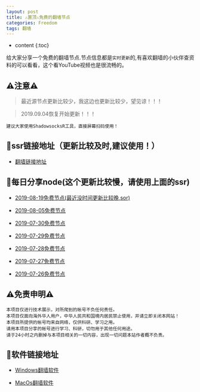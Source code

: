 ```yaml
---
layout: post
title: ⚠️置顶⚠️免费的翻墙节点
categories: Freedom
tags: 翻墙
---
```

* content
{:toc}

给大家分享一个免费的翻墙节点.节点信息都是`实时更新`的,有喜欢翻墙的小伙伴查资料的可以看看，这个看YouTube视频也是很流畅的。

## ⚠️注意⚠️

   > 最近源节点更新比较少，我这边也更新比较少，望见谅！！！

   > 2019.09.04恢复开始更新！！！
   
	建议大家使用ShadowsocksR工具，直接屏幕扫码使用！

## 🔗ssr链接地址（更新比较及时,建议使用！）

   * [翻墙链接地址](https://www.goroutine.me/ssr/index.html)

## 👀每日分享node(这个更新比较慢，请使用上面的ssr)

   * [2019-08-19免费节点(最近没时间更新比较晚,sor)](https://www.goroutine.me/ssrnode/ssrnode-2019-08-19.txt)

   * [2019-08-05免费节点](https://www.goroutine.me/ssrnode/ssrnode-2019-08-05.txt)

   * [2019-07-30免费节点](https://www.goroutine.me/ssrnode/ssrnode-2019-07-30.txt)

   * [2019-07-29免费节点](https://www.goroutine.me/ssrnode/ssrnode-2019-07-29.txt)
  
   * [2019-07-28免费节点](https://www.goroutine.me/ssrnode/ssrnode-2019-07-28.txt)

   * [2019-07-27免费节点](https://www.goroutine.me/ssrnode/ssrnode-2019-07-27.txt)

   * [2019-07-26免费节点](https://www.goroutine.me/ssrnode/ssrnode-2019-07-26.txt)

## ⚠️免责申明⚠️
	
	本项目仅进行技术展示，对所爬到的帐号不负任何责任。 
	本项目仅面向海外华人用户，中华人民共和国境内居民禁止使用，并请立即关闭本网站！ 
	本项目所提供的帐号均来自网络，仅供科研、学习之用。 
	请用本项目分享的帐号进行学习、科研，切勿用于其他任何用途。 
	请于24小时之内删掉与本项目相关的一切内容，出现一切问题本站作者概不负责。

## 🔗软件链接地址

* [Windows翻墙软件](https://www.goroutine.me/ssr/software/ShadowsocksR-4.4.5-win.7z)

* [MacOs翻墙软件](https://www.goroutine.me/ssr/software/ShadowsocksX-NG-R8.dmg)